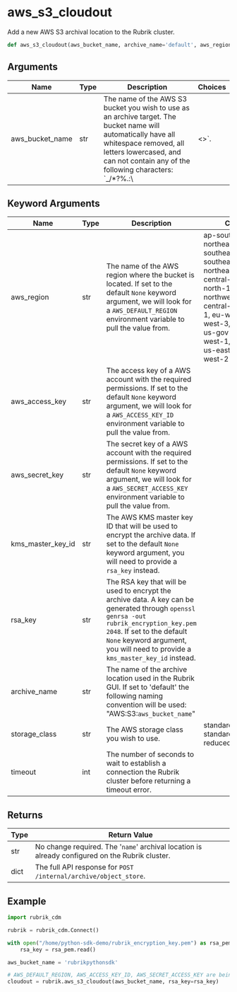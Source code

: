 # aws_s3_cloudout

Add a new AWS S3 archival location to the Rubrik cluster.
```py
def aws_s3_cloudout(aws_bucket_name, archive_name='default', aws_region=None, aws_access_key=None, aws_secret_key=None, kms_master_key_id=None, rsa_key=None, storage_class='standard', timeout=180)
```

## Arguments
| Name            | Type | Description                                                                                                                                                                                                                 | Choices |
|-----------------|------|-----------------------------------------------------------------------------------------------------------------------------------------------------------------------------------------------------------------------------|---------|
| aws_bucket_name | str  | The name of the AWS S3 bucket you wish to use as an archive target. The bucket name will automatically have all whitespace removed, all letters lowercased, and can not contain any of the following characters: `_\/*?%.:\ | <>`.    |
## Keyword Arguments
| Name              | Type | Description                                                                                                                                                                                                                                            | Choices                                                                                                                                                                                                                                   | Default  |
|-------------------|------|--------------------------------------------------------------------------------------------------------------------------------------------------------------------------------------------------------------------------------------------------------|-------------------------------------------------------------------------------------------------------------------------------------------------------------------------------------------------------------------------------------------|----------|
| aws_region        | str  | The name of the AWS region where the bucket is located. If set to the default `None` keyword argument, we will look for a `AWS_DEFAULT_REGION` environment variable to pull the value from.                                                            | ap-south-1, ap-northeast-2, ap-southeast-1, ap-southeast-2, ap-northeast-1, ca-central-1, cn-north-1, cn-northwest-1, eu-central-1, eu-west-1, eu-west-2, eu-west-3, sa-east-1, us-gov-west-1, us-west-1, us-east-1, us-east-2, us-west-2 | None     |
| aws_access_key    | str  | The access key of a AWS account with the required permissions. If set to the default `None` keyword argument, we will look for a `AWS_ACCESS_KEY_ID` environment variable to pull the value from.                                                      |                                                                                                                                                                                                                                           | None     |
| aws_secret_key    | str  | The secret key of a AWS account with the required permissions. If set to the default `None` keyword argument, we will look for a `AWS_SECRET_ACCESS_KEY` environment variable to pull the value from.                                                  |                                                                                                                                                                                                                                           | None     |
| kms_master_key_id | str  | The AWS KMS master key ID that will be used to encrypt the archive data. If set to the default `None` keyword argument, you will need to provide a `rsa_key` instead.                                                                                  |                                                                                                                                                                                                                                           | None     |
| rsa_key           | str  | The RSA key that will be used to encrypt the archive data. A key can be generated through `openssl genrsa -out rubrik_encryption_key.pem 2048`. If set to the default `None` keyword argument, you will need to provide a `kms_master_key_id` instead. |                                                                                                                                                                                                                                           | None     |
| archive_name      | str  | The name of the archive location used in the Rubrik GUI. If set to 'default' the following naming convention will be used: "AWS:S3:`aws_bucket_name`"                                                                                                  |                                                                                                                                                                                                                                           | default  |
| storage_class     | str  | The AWS storage class you wish to use.                                                                                                                                                                                                                 | standard, standard_ia, reduced_redundancy                                                                                                                                                                                                 | standard |
| timeout           | int  | The number of seconds to wait to establish a connection the Rubrik cluster before returning a timeout error.                                                                                                                                           |                                                                                                                                                                                                                                           | 180      |

## Returns

| Type | Return Value                                                                                    |
|------|-------------------------------------------------------------------------------------------------|
| str  | No change required. The '`name`' archival location is already configured on the Rubrik cluster. |
| dict | The full API response for `POST /internal/archive/object_store`.                                |

## Example
```py
import rubrik_cdm

rubrik = rubrik_cdm.Connect()

with open("/home/python-sdk-demo/rubrik_encryption_key.pem") as rsa_pem:
    rsa_key = rsa_pem.read()

aws_bucket_name = 'rubrikpythonsdk'

# AWS_DEFAULT_REGION, AWS_ACCESS_KEY_ID, AWS_SECRET_ACCESS_KEY are being read from environment variables
cloudout = rubrik.aws_s3_cloudout(aws_bucket_name, rsa_key=rsa_key)
```